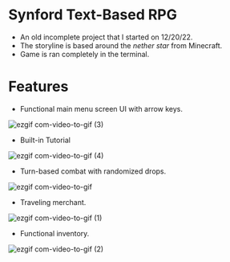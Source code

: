 # Synford Text-Based RPG
- An old incomplete project that I started on 12/20/22.
- The storyline is based around the *nether star* from Minecraft.
- Game is ran completely in the terminal.

# Features
- Functional main menu screen UI with arrow keys.

![ezgif com-video-to-gif (3)](https://github.com/wewewe08/Synford-Text-Based-RPG/assets/31106392/4bb99c51-27e1-40e1-86b2-40218f1e99cd)

- Built-in Tutorial

![ezgif com-video-to-gif (4)](https://github.com/wewewe08/Synford-Text-Based-RPG/assets/31106392/9e543ab3-c0c5-4c61-bc31-12c303826ae6)

- Turn-based combat with randomized drops.

![ezgif com-video-to-gif](https://github.com/wewewe08/Synford-Text-Based-RPG/assets/31106392/b41cf945-cb70-4c3e-9484-d4abe511f231)

- Traveling merchant.

![ezgif com-video-to-gif (1)](https://github.com/wewewe08/Synford-Text-Based-RPG/assets/31106392/7bb86b2e-6812-4746-8e2c-2bc0f2a9b9b8)

- Functional inventory.

![ezgif com-video-to-gif (2)](https://github.com/wewewe08/Synford-Text-Based-RPG/assets/31106392/786b4fc9-5599-42cd-877c-80b37e17246c)
